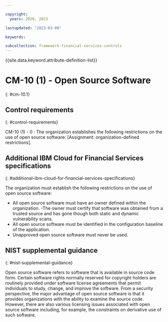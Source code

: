 ```yaml
---

copyright:
  years: 2020, 2023

lastupdated: "2023-03-08"

keywords:

subcollection: framework-financial-services-controls
---
```


{{site.data.keyword.attribute-definition-list}}

               
# CM-10 (1) - Open Source Software
{: #cm-10.1}

## Control requirements
{: #control-requirements}

CM-10 (1) - 0
    : The organization establishes the following restrictions on the use of open source software: [Assignment: organization-defined restrictions].

## Additional IBM Cloud for Financial Services specifications
{: #additional-ibm-cloud-for-financial-services-specifications}

The organization must establish the following restrictions on the use of open source software:
- All open source software must have an owner defined within the organization.
-The owner must certify that software was obtained from a trusted source and has gone though both static and dynamic vulnerability scans.
- All open source software must be identified in the configuration baseline of the application.
- Unapproved open source software must never be used.

## NIST supplemental guidance
{: #nist-supplemental-guidance}

Open source software refers to software that is available in source code form. Certain software rights normally reserved for copyright holders are routinely provided under software license agreements that permit individuals to study, change, and improve the software. From a security perspective, the major advantage of open source software is that it provides organizations with the ability to examine the source code. However, there are also various licensing issues associated with open source software including, for example, the constraints on derivative use of such software.





